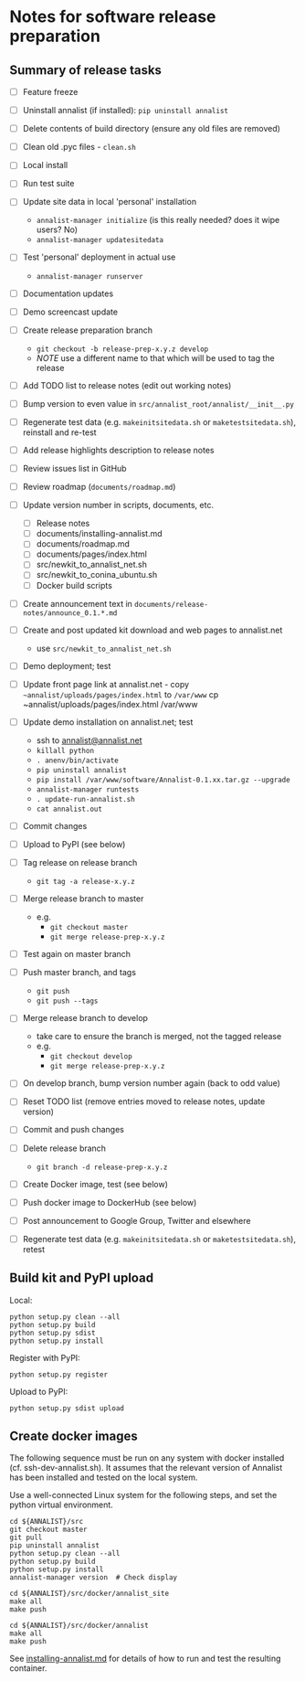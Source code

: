 # Notes for software release preparation

## Summary of release tasks

- [ ] Feature freeze
- [ ] Uninstall annalist (if installed): `pip uninstall annalist`
- [ ] Delete contents of build directory (ensure any old files are removed)
- [ ] Clean old .pyc files - `clean.sh`
- [ ] Local install
- [ ] Run test suite
- [ ] Update site data in local 'personal' installation
    - `annalist-manager initialize` (is this really needed?  does it wipe users?  No)
    - `annalist-manager updatesitedata`
- [ ] Test 'personal' deployment in actual use
    - `annalist-manager runserver`
- [ ] Documentation updates
- [ ] Demo screencast update
- [ ] Create release preparation branch
    - `git checkout -b release-prep-x.y.z develop`
    - *NOTE* use a different name to that which will be used to tag the release
- [ ] Add TODO list to release notes (edit out working notes)
- [ ] Bump version to even value in `src/annalist_root/annalist/__init__.py`
- [ ] Regenerate test data (e.g. `makeinitsitedata.sh` or `maketestsitedata.sh`), reinstall and re-test
- [ ] Add release highlights description to release notes
- [ ] Review issues list in GitHub
- [ ] Review roadmap (`documents/roadmap.md`)
- [ ] Update version number in scripts, documents, etc.
    - [ ] Release notes
    - [ ] documents/installing-annalist.md
    - [ ] documents/roadmap.md
    - [ ] documents/pages/index.html
    - [ ] src/newkit_to_annalist_net.sh
    - [ ] src/newkit_to_conina_ubuntu.sh
    - [ ] Docker build scripts
- [ ] Create announcement text in `documents/release-notes/announce_0.1.*.md`
- [ ] Create and post updated kit download and web pages to annalist.net
    - use `src/newkit_to_annalist_net.sh`
- [ ] Demo deployment; test
- [ ] Update front page link at annalist.net - copy `~annalist/uploads/pages/index.html` to `/var/www`
        cp ~annalist/uploads/pages/index.html /var/www
- [ ] Update demo installation on annalist.net; test
    - ssh to annalist@annalist.net
    - `killall python`
    - `. anenv/bin/activate`
    - `pip uninstall annalist`
    - `pip install /var/www/software/Annalist-0.1.xx.tar.gz --upgrade`
    - `annalist-manager runtests`
    - `. update-run-annalist.sh`
    - `cat annalist.out`
- [ ] Commit changes
- [ ] Upload to PyPI (see below)
- [ ] Tag release on release branch
    - `git tag -a release-x.y.z`
- [ ] Merge release branch to master
    - e.g.
        - `git checkout master`
        - `git merge release-prep-x.y.z`
- [ ] Test again on master branch
- [ ] Push master branch, and tags
    - `git push`
    - `git push --tags`
- [ ] Merge release branch to develop
    - take care to ensure the branch is merged, not the tagged release
    - e.g.
        - `git checkout develop`
        - `git merge release-prep-x.y.z`
- [ ] On develop branch, bump version number again (back to odd value)
- [ ] Reset TODO list (remove entries moved to release notes, update version)
- [ ] Commit and push changes
- [ ] Delete release branch
    - `git branch -d release-prep-x.y.z`
- [ ] Create Docker image, test (see below)
- [ ] Push docker image to DockerHub (see below)
- [ ] Post announcement to Google Group, Twitter and elsewhere
- [ ] Regenerate test data (e.g. `makeinitsitedata.sh` or `maketestsitedata.sh`), retest


## Build kit and PyPI upload

Local:

    python setup.py clean --all
    python setup.py build
    python setup.py sdist
    python setup.py install

Register with PyPI:

    python setup.py register

Upload to PyPI:

    python setup.py sdist upload


## Create docker images

The following sequence must be run on any system with docker installed (cf. ssh-dev-annalist.sh).  It assumes that the relevant version of Annalist has been installed and tested on the local system.

Use a well-connected Linux system for the following steps, and set the python virtual environment.

    cd ${ANNALIST}/src
    git checkout master
    git pull
    pip uninstall annalist
    python setup.py clean --all
    python setup.py build
    python setup.py install
    annalist-manager version  # Check display

    cd ${ANNALIST}/src/docker/annalist_site
    make all
    make push

    cd ${ANNALIST}/src/docker/annalist
    make all
    make push

See [installing-annalist.md](installing-annalist.md) for details of how to run and test the resulting container.

